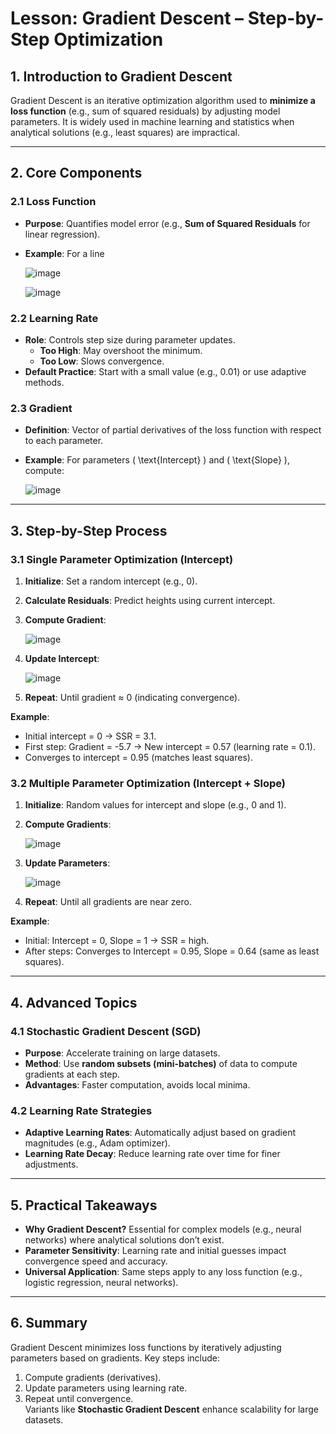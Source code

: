 # Lesson: Gradient Descent – Step-by-Step Optimization  

## **1. Introduction to Gradient Descent**  
Gradient Descent is an iterative optimization algorithm used to **minimize a loss function** (e.g., sum of squared residuals) by adjusting model parameters. It is widely used in machine learning and statistics when analytical solutions (e.g., least squares) are impractical.  

---

## **2. Core Components**  

### **2.1 Loss Function**  
- **Purpose**: Quantifies model error (e.g., **Sum of Squared Residuals** for linear regression).  
- **Example**: For a line

  ![image](https://github.com/user-attachments/assets/06d851cd-2e45-4126-9210-bfba06a4c65e)

  ![image](https://github.com/user-attachments/assets/d827007e-6dd7-4c64-9065-68bd3d3cd5b8)

### **2.2 Learning Rate**  
- **Role**: Controls step size during parameter updates.  
  - **Too High**: May overshoot the minimum.  
  - **Too Low**: Slows convergence.  
- **Default Practice**: Start with a small value (e.g., 0.01) or use adaptive methods.  

### **2.3 Gradient**  
- **Definition**: Vector of partial derivatives of the loss function with respect to each parameter.  
- **Example**: For parameters \( \text{Intercept} \) and \( \text{Slope} \), compute:

  ![image](https://github.com/user-attachments/assets/98a148b7-7dcc-46fc-af20-f20a67563be4)


---

## **3. Step-by-Step Process**  

### **3.1 Single Parameter Optimization (Intercept)**  
1. **Initialize**: Set a random intercept (e.g., 0).  
2. **Calculate Residuals**: Predict heights using current intercept.  
3. **Compute Gradient**:  

    ![image](https://github.com/user-attachments/assets/c063e8a0-9d3a-4321-ad64-0eb50b60e3b6)

4. **Update Intercept**:  

   ![image](https://github.com/user-attachments/assets/bd2b575c-052c-4388-bf9a-d942c9ec978b)

5. **Repeat**: Until gradient ≈ 0 (indicating convergence).  

**Example**:  
- Initial intercept = 0 → SSR = 3.1.  
- First step: Gradient = -5.7 → New intercept = 0.57 (learning rate = 0.1).  
- Converges to intercept = 0.95 (matches least squares).  

### **3.2 Multiple Parameter Optimization (Intercept + Slope)**  
1. **Initialize**: Random values for intercept and slope (e.g., 0 and 1).  
2. **Compute Gradients**:  

    ![image](https://github.com/user-attachments/assets/670efbcc-2f50-4229-aa54-ccc08820ffa9)

3. **Update Parameters**:  

   ![image](https://github.com/user-attachments/assets/14d83636-21c1-45ce-ace9-06b04f74040c)

4. **Repeat**: Until all gradients are near zero.  

**Example**:  
- Initial: Intercept = 0, Slope = 1 → SSR = high.  
- After steps: Converges to Intercept = 0.95, Slope = 0.64 (same as least squares).  

---

## **4. Advanced Topics**  

### **4.1 Stochastic Gradient Descent (SGD)**  
- **Purpose**: Accelerate training on large datasets.  
- **Method**: Use **random subsets (mini-batches)** of data to compute gradients at each step.  
- **Advantages**: Faster computation, avoids local minima.  

### **4.2 Learning Rate Strategies**  
- **Adaptive Learning Rates**: Automatically adjust based on gradient magnitudes (e.g., Adam optimizer).  
- **Learning Rate Decay**: Reduce learning rate over time for finer adjustments.  

---

## **5. Practical Takeaways**  
- **Why Gradient Descent?** Essential for complex models (e.g., neural networks) where analytical solutions don’t exist.  
- **Parameter Sensitivity**: Learning rate and initial guesses impact convergence speed and accuracy.  
- **Universal Application**: Same steps apply to any loss function (e.g., logistic regression, neural networks).  

---

## **6. Summary**  
Gradient Descent minimizes loss functions by iteratively adjusting parameters based on gradients. Key steps include:  
1. Compute gradients (derivatives).  
2. Update parameters using learning rate.  
3. Repeat until convergence.  
Variants like **Stochastic Gradient Descent** enhance scalability for large datasets.  
